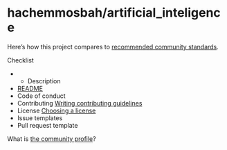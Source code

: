 # hachemmosbah/artificial\_inteligence

Here’s how this project compares to [recommended community standards](https://opensource.guide/).

 Checklist

* * Description 
* [README](blob/main/hachemmosbah-artificial_inteligence.md)
* Code of conduct
* Contributing [Writing contributing guidelines](https://docs.github.com/articles/setting-guidelines-for-repository-contributors/)
* License [Choosing a license](https://docs.github.com/articles/adding-a-license-to-a-repository/)
*  Issue templates
*  Pull request template

What is [the community profile](https://docs.github.com/articles/viewing-your-community-profile)?

